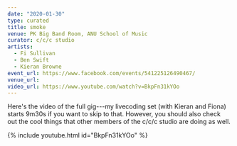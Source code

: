 ```yaml
---
date: "2020-01-30"
type: curated
title: smoke
venue: PK Big Band Room, ANU School of Music
curator: c/c/c studio
artists:
  - Fi Sullivan
  - Ben Swift
  - Kieran Browne
event_url: https://www.facebook.com/events/541225126490467/
venue_url:
video_url: https://www.youtube.com/watch?v=BkpFn31kYOo
---
```


Here's the video of the full gig---my livecoding set (with Kieran and Fiona)
starts 9m30s if you want to skip to that. However, you should also check out the
cool things that other members of the c/c/c studio are doing as well.

{% include youtube.html id="BkpFn31kYOo" %}
